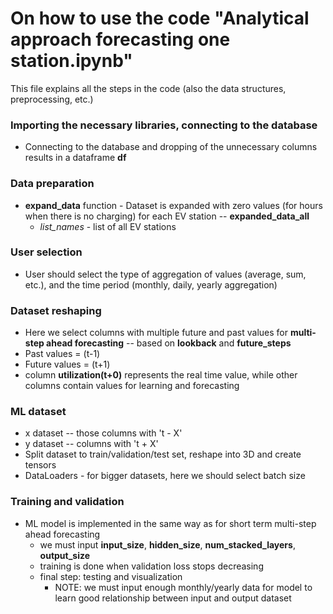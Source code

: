 # On how to use the code "Analytical approach forecasting one station.ipynb"
This file explains all the steps in the code (also the data structures, preprocessing, etc.)

### Importing the necessary libraries, connecting to the database
* Connecting to the database and dropping of the unnecessary columns results in a dataframe **df**

### Data preparation
* **expand_data** function - Dataset is expanded with zero values (for hours when there is no charging) for each EV station -- **expanded_data_all**
  * *list_names* - list of all EV stations
 
### User selection
* User should select the type of aggregation of values (average, sum, etc.), and the time period (monthly, daily, yearly aggregation)

### Dataset reshaping
* Here we select columns with multiple future and past values for **multi-step ahead forecasting** -- based on **lookback** and **future_steps**
* Past values = (t-1)
* Future values = (t+1)
* column **utilization(t+0)** represents the real time value, while other columns contain values for learning and forecasting

### ML dataset
* x dataset -- those columns with 't - X'
* y dataset -- columns with 't + X'
* Split dataset to train/validation/test set, reshape into 3D and create tensors
* DataLoaders - for bigger datasets, here we should select batch size

### Training and validation
* ML model is implemented in the same way as for short term multi-step ahead forecasting
  * we must input **input_size**, **hidden_size**, **num_stacked_layers**, **output_size**
  * training is done when validation loss stops decreasing
  * final step: testing and visualization
    * NOTE: we must input enough monthly/yearly data for model to learn good relationship between input and output dataset   
